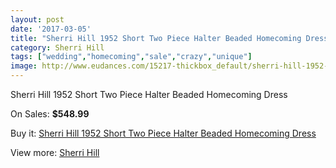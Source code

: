 ```yaml
---
layout: post
date: '2017-03-05'
title: "Sherri Hill 1952 Short Two Piece Halter Beaded Homecoming Dress"
category: Sherri Hill
tags: ["wedding","homecoming","sale","crazy","unique"]
image: http://www.eudances.com/15217-thickbox_default/sherri-hill-1952-short-two-piece-halter-beaded-homecoming-dress.jpg
---
```

Sherri Hill 1952 Short Two Piece Halter Beaded Homecoming Dress

On Sales: **$548.99**
<a href="https://www.eudances.com/en/sherri-hill/4508-sherri-hill-1952-short-two-piece-halter-beaded-homecoming-dress.html"><amp-img layout="responsive" width="600" height="600" src="//www.eudances.com/15217-thickbox_default/sherri-hill-1952-short-two-piece-halter-beaded-homecoming-dress.jpg" alt="Sherri Hill 1952 Short Two Piece Halter Beaded Homecoming Dress 0" /></a>
<a href="https://www.eudances.com/en/sherri-hill/4508-sherri-hill-1952-short-two-piece-halter-beaded-homecoming-dress.html"><amp-img layout="responsive" width="600" height="600" src="//www.eudances.com/15220-thickbox_default/sherri-hill-1952-short-two-piece-halter-beaded-homecoming-dress.jpg" alt="Sherri Hill 1952 Short Two Piece Halter Beaded Homecoming Dress 1" /></a>
<a href="https://www.eudances.com/en/sherri-hill/4508-sherri-hill-1952-short-two-piece-halter-beaded-homecoming-dress.html"><amp-img layout="responsive" width="600" height="600" src="//www.eudances.com/15219-thickbox_default/sherri-hill-1952-short-two-piece-halter-beaded-homecoming-dress.jpg" alt="Sherri Hill 1952 Short Two Piece Halter Beaded Homecoming Dress 2" /></a>
<a href="https://www.eudances.com/en/sherri-hill/4508-sherri-hill-1952-short-two-piece-halter-beaded-homecoming-dress.html"><amp-img layout="responsive" width="600" height="600" src="//www.eudances.com/15218-thickbox_default/sherri-hill-1952-short-two-piece-halter-beaded-homecoming-dress.jpg" alt="Sherri Hill 1952 Short Two Piece Halter Beaded Homecoming Dress 3" /></a>

Buy it: [Sherri Hill 1952 Short Two Piece Halter Beaded Homecoming Dress](https://www.eudances.com/en/sherri-hill/4508-sherri-hill-1952-short-two-piece-halter-beaded-homecoming-dress.html "Sherri Hill 1952 Short Two Piece Halter Beaded Homecoming Dress")

View more: [Sherri Hill](https://www.eudances.com/en/80-Sherri-Hill "Sherri Hill")
